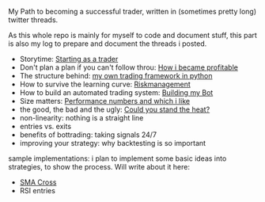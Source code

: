 My Path to becoming a successful trader, written in (sometimes pretty long) twitter threads.

As this whole repo is mainly for myself to code and document stuff, this part is also my log to prepare and document the threads i posted.

- Storytime: [Starting as a trader](startingAsATrader.md)
- Don't plan a plan if you can't follow throu: [How i became profitable](howIBecameProfitable.md)
- The structure behind: [my own trading framework in python](myOwnTradingFramework.md)
- How to survive the learning curve: [Riskmanagement](riskmanagement.md)
- How to build an automated trading system: [Building my Bot](HowToBuildABot.md)
- Size matters: [Performance numbers and which i like](performanceNumbers.md)
- the good, the bad and the ugly: [Could you stand the heat?](darkSideOfTrading.md)
- non-linearity: nothing is a straight line
- entries vs. exits
- benefits of bottrading: taking signals 24/7
- improving your strategy: why backtesting is so important

sample implementations: i plan to implement some basic ideas into strategies, to show the process. Will write about it here:
- [SMA Cross](sampleStrategies/MACross.md)
- RSI entries